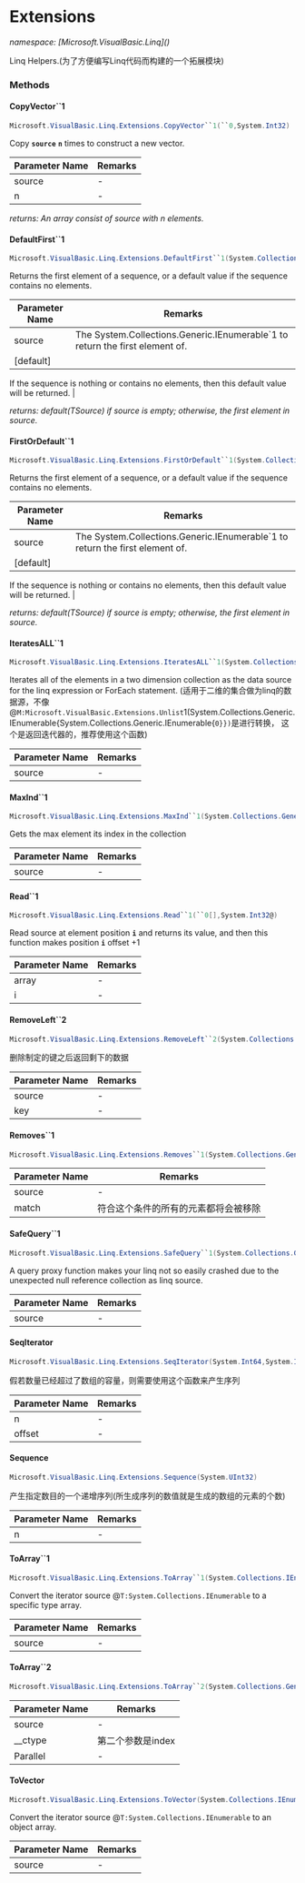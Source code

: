 ﻿# Extensions
_namespace: [Microsoft.VisualBasic.Linq](<a href="#" onClick="load('/docs/Microsoft.VisualBasic.Linq/index.md')"></a>)_

Linq Helpers.(为了方便编写Linq代码而构建的一个拓展模块)



### Methods

#### CopyVector``1
```csharp
Microsoft.VisualBasic.Linq.Extensions.CopyVector``1(``0,System.Int32)
```
Copy **`source`** **`n`** times to construct a new vector.

|Parameter Name|Remarks|
|--------------|-------|
|source|-|
|n|-|


_returns: An array consist of source with n elements._

#### DefaultFirst``1
```csharp
Microsoft.VisualBasic.Linq.Extensions.DefaultFirst``1(System.Collections.Generic.IEnumerable{``0},``0)
```
Returns the first element of a sequence, or a default value if the sequence contains no elements.

|Parameter Name|Remarks|
|--------------|-------|
|source|The System.Collections.Generic.IEnumerable`1 to return the first element of.|
|[default]|
 If the sequence is nothing or contains no elements, then this default value will be returned.
 |


_returns: default(TSource) if source is empty; otherwise, the first element in source._

#### FirstOrDefault``1
```csharp
Microsoft.VisualBasic.Linq.Extensions.FirstOrDefault``1(System.Collections.Generic.IEnumerable{``0},``0)
```
Returns the first element of a sequence, or a default value if the sequence contains no elements.

|Parameter Name|Remarks|
|--------------|-------|
|source|The System.Collections.Generic.IEnumerable`1 to return the first element of.|
|[default]|
 If the sequence is nothing or contains no elements, then this default value will be returned.
 |


_returns: default(TSource) if source is empty; otherwise, the first element in source._

#### IteratesALL``1
```csharp
Microsoft.VisualBasic.Linq.Extensions.IteratesALL``1(System.Collections.Generic.IEnumerable{System.Collections.Generic.IEnumerable{``0}})
```
Iterates all of the elements in a two dimension collection as the data source 
 for the linq expression or ForEach statement.
 (适用于二维的集合做为linq的数据源，不像@``M:Microsoft.VisualBasic.Extensions.Unlist``1(System.Collections.Generic.IEnumerable{System.Collections.Generic.IEnumerable{``0}})``是进行转换，
 这个是返回迭代器的，推荐使用这个函数)

|Parameter Name|Remarks|
|--------------|-------|
|source|-|


#### MaxInd``1
```csharp
Microsoft.VisualBasic.Linq.Extensions.MaxInd``1(System.Collections.Generic.IEnumerable{``0})
```
Gets the max element its index in the collection

|Parameter Name|Remarks|
|--------------|-------|
|source|-|


#### Read``1
```csharp
Microsoft.VisualBasic.Linq.Extensions.Read``1(``0[],System.Int32@)
```
Read source at element position **`i`** and returns its value, 
 and then this function makes position **`i`** offset +1

|Parameter Name|Remarks|
|--------------|-------|
|array|-|
|i|-|


#### RemoveLeft``2
```csharp
Microsoft.VisualBasic.Linq.Extensions.RemoveLeft``2(System.Collections.Generic.Dictionary{``0,``1}@,``0)
```
删除制定的键之后返回剩下的数据

|Parameter Name|Remarks|
|--------------|-------|
|source|-|
|key|-|


#### Removes``1
```csharp
Microsoft.VisualBasic.Linq.Extensions.Removes``1(System.Collections.Generic.IEnumerable{``0},System.Func{``0,System.Boolean},System.Boolean)
```


|Parameter Name|Remarks|
|--------------|-------|
|source|-|
|match|符合这个条件的所有的元素都将会被移除|


#### SafeQuery``1
```csharp
Microsoft.VisualBasic.Linq.Extensions.SafeQuery``1(System.Collections.Generic.IEnumerable{``0})
```
A query proxy function makes your linq not so easily crashed due to the unexpected null reference collection as linq source.

|Parameter Name|Remarks|
|--------------|-------|
|source|-|


#### SeqIterator
```csharp
Microsoft.VisualBasic.Linq.Extensions.SeqIterator(System.Int64,System.Int32)
```
假若数量已经超过了数组的容量，则需要使用这个函数来产生序列

|Parameter Name|Remarks|
|--------------|-------|
|n|-|
|offset|-|


#### Sequence
```csharp
Microsoft.VisualBasic.Linq.Extensions.Sequence(System.UInt32)
```
产生指定数目的一个递增序列(所生成序列的数值就是生成的数组的元素的个数)

|Parameter Name|Remarks|
|--------------|-------|
|n|-|


#### ToArray``1
```csharp
Microsoft.VisualBasic.Linq.Extensions.ToArray``1(System.Collections.IEnumerable)
```
Convert the iterator source @``T:System.Collections.IEnumerable`` to a specific type array.

|Parameter Name|Remarks|
|--------------|-------|
|source|-|


#### ToArray``2
```csharp
Microsoft.VisualBasic.Linq.Extensions.ToArray``2(System.Collections.Generic.IEnumerable{``0},System.Func{``0,System.Int32,``1},System.Boolean)
```


|Parameter Name|Remarks|
|--------------|-------|
|source|-|
|__ctype|第二个参数是index|
|Parallel|-|


#### ToVector
```csharp
Microsoft.VisualBasic.Linq.Extensions.ToVector(System.Collections.IEnumerable)
```
Convert the iterator source @``T:System.Collections.IEnumerable`` to an object array.

|Parameter Name|Remarks|
|--------------|-------|
|source|-|



